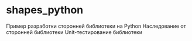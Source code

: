 # shapes_python
Пример разработки сторонней библиотеки на Python
Наследование от сторонней библиотеки
Unit-тестирование библиотеки
